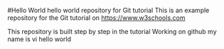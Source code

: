#Hello World
hello world repository for Git tutorial 
This is an example repository for the Git tutorial on https://www.w3schools.com

This repository is built step by step in the tutorial
Working on github
my name is vi
hello world